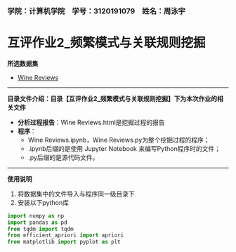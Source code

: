 ### 学院：计算机学院&emsp;学号：3120191079&emsp;姓名：周泳宇
# 互评作业2_频繁模式与关联规则挖掘
**所选数据集**
- [Wine Reviews](https://www.kaggle.com/zynicide/wine-reviews "Wine Reviews")

------------

**目录文件介绍：目录【互评作业2_频繁模式与关联规则挖掘】下为本次作业的相关文件**
- **分析过程报告**：Wine Reviews.html是挖掘过程的报告
- **程序**：
	- Wine Reviews.ipynb，Wine Reviews.py为整个挖掘过程的程序；
	- .ipynb后缀的是使用 Jupyter Notebook 来编写Python程序时的文件；
	- .py后缀的是源代码文件。

------------

**使用说明**
1. 将数据集中的文件导入与程序同一级目录下
2. 安装以下python库
```python
import numpy as np
import pandas as pd
from tqdm import tqdm
from efficient_apriori import apriori
from matplotlib import pyplot as plt
```
